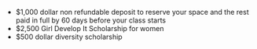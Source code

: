   * $1,000 dollar non refundable deposit to reserve your space and the rest paid in full by 60 days before your class starts
  * $2,500 Girl Develop It Scholarship for women
  * $500 dollar diversity scholarship

